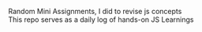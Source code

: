 Random Mini Assignments, I did to revise js concepts <br>
This repo serves as a daily log of hands-on JS Learnings
